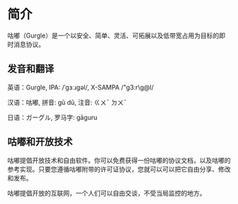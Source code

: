 # 简介

咕嘟（Gurgle）是一个以安全、简单、灵活、可拓展以及低带宽占用为目标的即时消息协议。

## 发音和翻译

英语：Gurgle, IPA: /ˈɡɜːɹɡəl/, X-SAMPA /"g3:r\g@l/

汉语：咕嘟, 拼音: gū dū, 注音: ㄍㄨˉ ㄉㄨˉ

日语：ガーグル, 罗马字: gāguru

## 咕嘟和开放技术

咕嘟提倡开放技术和自由软件。你可以免费获得一份咕嘟的协议文档，以及咕嘟的参考实现。只要您遵循咕嘟附带的许可证协议，您就可以可以把它自由分享、修改和发布。

咕嘟提倡开放的互联网，一个人们可以自由交谈，不受当局监控的地方。

